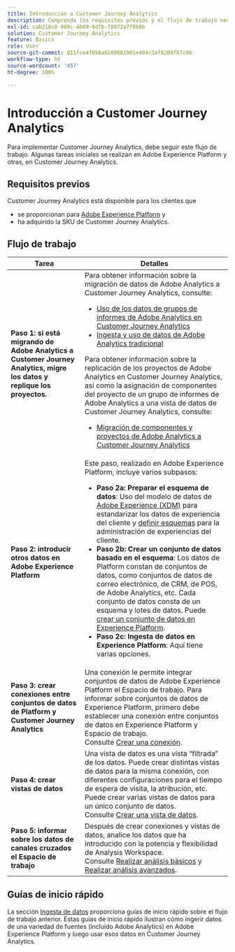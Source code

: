 ```yaml
---
title: Introducción a Customer Journey Analytics
description: Comprenda los requisitos previos y el flujo de trabajo necesarios para implementar Customer Journey Analytics.
exl-id: cab218c0-009c-4669-9dfb-f8872a7f066b
solution: Customer Journey Analytics
feature: Basics
role: User
source-git-commit: 811fce4f056a6280081901e484c3af8209f87c06
workflow-type: ht
source-wordcount: '457'
ht-degree: 100%

---
```


# Introducción a Customer Journey Analytics

Para implementar Customer Journey Analytics, debe seguir este flujo de trabajo. Algunas tareas iniciales se realizan en Adobe Experience Platform y otras, en Customer Journey Analytics.

## Requisitos previos

Customer Journey Analytics está disponible para los clientes que

* se proporcionan para [Adobe Experience Platform](https://www.adobe.com/es/experience-platform.html) y
* ha adquirido la SKU de Customer Journey Analytics.

## Flujo de trabajo

| Tarea | Detalles |
| --- | --- |
| **Paso 1: si está migrando de Adobe Analytics a Customer Journey Analytics, migre los datos y replique los proyectos.** | Para obtener información sobre la migración de datos de Adobe Analytics a Customer Journey Analytics, consulte: <ul><li>[Uso de los datos de grupos de informes de Adobe Analytics en Customer Journey Analytics](/help/getting-started/aa-vs-cja/aa-data-in-cja.md)</li><li>[Ingesta y uso de datos de Adobe Analytics tradicional](../data-ingestion/analytics.md)</li></ul><p>Para obtener información sobre la replicación de los proyectos de Adobe Analytics en Customer Journey Analytics, así como la asignación de componentes del proyecto de un grupo de informes de Adobe Analytics a una vista de datos de Customer Journey Analytics, consulte:</p><ul><li>[Migración de componentes y proyectos de Adobe Analytics a Customer Journey Analytics](https://experienceleague.adobe.com/docs/analytics/admin/admin-tools/component-migration.html?lang=es)</li></ul> |
| **Paso 2: introducir otros datos en Adobe Experience Platform** | Este paso, realizado en Adobe Experience Platform, incluye varios subpasos:<ul><li>**Paso 2a: Preparar el esquema de datos**: Uso del modelo de datos de [Adobe Experience (XDM)](https://experienceleague.adobe.com/docs/experience-platform/xdm/home.html?lang=es) para estandarizar los datos de experiencia del cliente y [definir esquemas](https://experienceleague.adobe.com/docs/experience-platform/xdm/tutorials/create-schema-ui.html?lang=es) para la administración de experiencias del cliente.</li><li>**Paso 2b: Crear un conjunto de datos basado en el esquema**: Los datos de Platform constan de conjuntos de datos, como conjuntos de datos de correo electrónico, de CRM, de POS, de Adobe Analytics, etc. Cada conjunto de datos consta de un esquema y lotes de datos. Puede [crear un conjunto de datos en Experience Platform](https://experienceleague.adobe.com/docs/platform-learn/getting-started-for-data-architects-and-data-engineers/create-datasets.html?lang=es).</li><li>**Paso 2c: Ingesta de datos en Experience Platform**: Aquí tiene varias opciones.</li></ul> |
| **Paso 3: crear conexiones entre conjuntos de datos de Platform y Customer Journey Analytics** | Una conexión le permite integrar conjuntos de datos de Adobe Experience Platform el Espacio de trabajo. Para informar sobre conjuntos de datos de Experience Platform, primero debe establecer una conexión entre conjuntos de datos en Experience Platform y Espacio de trabajo.<br>Consulte [Crear una conexión](/help/connections/create-connection.md). |
| **Paso 4: crear vistas de datos** | Una vista de datos es una vista “filtrada” de los datos. Puede crear distintas vistas de datos para la misma conexión, con diferentes configuraciones para el tiempo de espera de visita, la atribución, etc. Puede crear varias vistas de datos para un único conjunto de datos.<br>Consulte [Crear una vista de datos](/help/data-views/create-dataview.md). |
| **Paso 5: informar sobre los datos de canales cruzados el Espacio de trabajo** | Después de crear conexiones y vistas de datos, analice los datos que ha introducido con la potencia y flexibilidad de Analysis Workspace.<br>Consulte [Realizar análisis básicos](/help/analysis-workspace/perform-basic-analysis.md) y [Realizar análisis avanzados](/help/analysis-workspace/perform-adv-analysis.md). |

## Guías de inicio rápido

La sección [Ingesta de datos](../data-ingestion/data-ingestion.md) proporciona guías de inicio rápido sobre el flujo de trabajo anterior. Estas guías de inicio rápido ilustran cómo ingerir datos de una variedad de fuentes (incluido Adobe Analytics) en Adobe Experience Platform y luego usar esos datos en Customer Journey Analytics.
